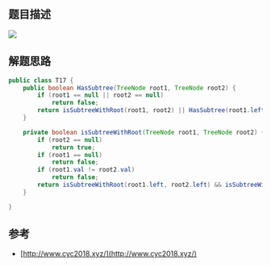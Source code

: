 ## 题目描述

![](https://cs-notes-1256109796.cos.ap-guangzhou.myqcloud.com/84a5b15a-86c5-4d8e-9439-d9fd5a4699a1.jpg#alt=)

## 解题思路

```java
public class T17 {
	public boolean HasSubtree(TreeNode root1, TreeNode root2) {
        if (root1 == null || root2 == null)
            return false;
        return isSubtreeWithRoot(root1, root2) || HasSubtree(root1.left, root2) || HasSubtree(root1.right, root2);
	}

	private boolean isSubtreeWithRoot(TreeNode root1, TreeNode root2) {
        if (root2 == null)
            return true;
        if (root1 == null)
            return false;
        if (root1.val != root2.val)
            return false;
        return isSubtreeWithRoot(root1.left, root2.left) && isSubtreeWithRoot(root1.right, root2.right);
	}

}
```

## 参考

- [http://www.cyc2018.xyz/](http://www.cyc2018.xyz/)
